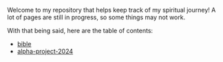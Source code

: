 Welcome to my repository that helps keep track of my spiritual journey! A lot of pages are still in progress, so some things may not work.

With that being said, here are the table of contents:
- [bible](https://andrewonozuka.github.io/grace/bible/index.html)
- [alpha-project-2024](https://andrewonozuka.github.io/grace/ap24/index.html)